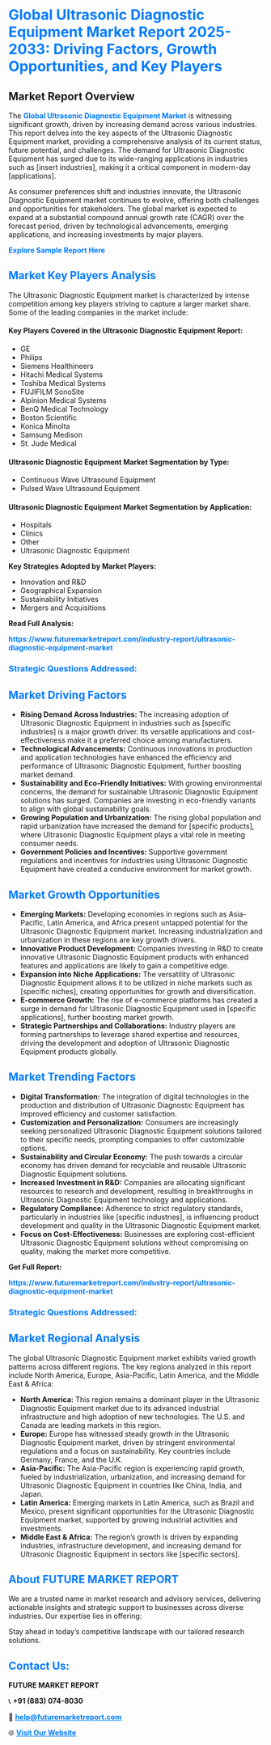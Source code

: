 <h1 style="color: #007BFF;">Global Ultrasonic Diagnostic Equipment Market Report 2025-2033: Driving Factors, Growth Opportunities, and Key Players</h1>

<section id="overview">
<h2>Market Report Overview</h2>
<p>The <a href="https://www.futuremarketreport.com/industry-report/ultrasonic-diagnostic-equipment-market" style="color: #007BFF; text-decoration: none;"><strong>Global Ultrasonic Diagnostic Equipment Market</strong></a> is witnessing significant growth, driven by increasing demand across various industries. This report delves into the key aspects of the Ultrasonic Diagnostic Equipment market, providing a comprehensive analysis of its current status, future potential, and challenges. The demand for Ultrasonic Diagnostic Equipment has surged due to its wide-ranging applications in industries such as [insert industries], making it a critical component in modern-day [applications].</p>
<p>As consumer preferences shift and industries innovate, the Ultrasonic Diagnostic Equipment market continues to evolve, offering both challenges and opportunities for stakeholders. The global market is expected to expand at a substantial compound annual growth rate (CAGR) over the forecast period, driven by technological advancements, emerging applications, and increasing investments by major players.</p>
</section>

<section id="overview">
<p><a href="https://www.futuremarketreport.com/request-sample/reportId=120278" style="color: #007BFF; text-decoration: none;"><strong>Explore Sample Report Here</strong></a></p>
</section>

<section id="key-players">
<h2 style="color: #007BFF;">Market Key Players Analysis</h2>
<p>The Ultrasonic Diagnostic Equipment market is characterized by intense competition among key players striving to capture a larger market share. Some of the leading companies in the market include:</p>
<h4>Key Players Covered in the Ultrasonic Diagnostic Equipment Report:</h4>
<ul><li>GE</li><li>Philips</li><li>Siemens Healthineers</li><li>Hitachi Medical Systems</li><li>Toshiba Medical Systems</li><li>FUJIFILM SonoSite</li><li>Alpinion Medical Systems</li><li>BenQ Medical Technology</li><li>Boston Scientific</li><li>Konica Minolta</li><li>Samsung Medison</li><li>St. Jude Medical</li></ul>
<h4>Ultrasonic Diagnostic Equipment Market Segmentation by Type:</h4>
<ul><li>Continuous Wave Ultrasound Equipment</li><li>Pulsed Wave Ultrasound Equipment</li></ul>

<h4>Ultrasonic Diagnostic Equipment Market Segmentation by Application:</h4>
<ul><li>Hospitals</li><li>Clinics</li><li>Other</li><li>Ultrasonic Diagnostic Equipment</li></ul>
<p><strong>Key Strategies Adopted by Market Players:</strong></p>
<ul>
<li>Innovation and R&D</li>
<li>Geographical Expansion</li>
<li>Sustainability Initiatives</li>
<li>Mergers and Acquisitions</li>
</ul>
</section>

<section>
<p><strong>Read Full Analysis: </strong></p><a href="https://www.futuremarketreport.com/industry-report/ultrasonic-diagnostic-equipment-market" style="color: #007BFF; text-decoration: none;"><strong>https://www.futuremarketreport.com/industry-report/ultrasonic-diagnostic-equipment-market</strong></a>
<h3 style="color: #007BFF;">Strategic Questions Addressed:</h3>
</section>

<section id="driving-factors">
<h2 style="color: #007BFF;">Market Driving Factors</h2>
<ul>
<li><strong>Rising Demand Across Industries:</strong> The increasing adoption of Ultrasonic Diagnostic Equipment in industries such as [specific industries] is a major growth driver. Its versatile applications and cost-effectiveness make it a preferred choice among manufacturers.</li>
<li><strong>Technological Advancements:</strong> Continuous innovations in production and application technologies have enhanced the efficiency and performance of Ultrasonic Diagnostic Equipment, further boosting market demand.</li>
<li><strong>Sustainability and Eco-Friendly Initiatives:</strong> With growing environmental concerns, the demand for sustainable Ultrasonic Diagnostic Equipment solutions has surged. Companies are investing in eco-friendly variants to align with global sustainability goals.</li>
<li><strong>Growing Population and Urbanization:</strong> The rising global population and rapid urbanization have increased the demand for [specific products], where Ultrasonic Diagnostic Equipment plays a vital role in meeting consumer needs.</li>
<li><strong>Government Policies and Incentives:</strong> Supportive government regulations and incentives for industries using Ultrasonic Diagnostic Equipment have created a conducive environment for market growth.</li>
</ul>
</section>

<section id="growth-opportunities">
<h2 style="color: #007BFF;">Market Growth Opportunities</h2>
<ul>
<li><strong>Emerging Markets:</strong> Developing economies in regions such as Asia-Pacific, Latin America, and Africa present untapped potential for the Ultrasonic Diagnostic Equipment market. Increasing industrialization and urbanization in these regions are key growth drivers.</li>
<li><strong>Innovative Product Development:</strong> Companies investing in R&D to create innovative Ultrasonic Diagnostic Equipment products with enhanced features and applications are likely to gain a competitive edge.</li>
<li><strong>Expansion into Niche Applications:</strong> The versatility of Ultrasonic Diagnostic Equipment allows it to be utilized in niche markets such as [specific niches], creating opportunities for growth and diversification.</li>
<li><strong>E-commerce Growth:</strong> The rise of e-commerce platforms has created a surge in demand for Ultrasonic Diagnostic Equipment used in [specific applications], further boosting market growth.</li>
<li><strong>Strategic Partnerships and Collaborations:</strong> Industry players are forming partnerships to leverage shared expertise and resources, driving the development and adoption of Ultrasonic Diagnostic Equipment products globally.</li>
</ul>
</section>

<section id="trending-factors">
<h2 style="color: #007BFF;">Market Trending Factors</h2>
<ul>
<li><strong>Digital Transformation:</strong> The integration of digital technologies in the production and distribution of Ultrasonic Diagnostic Equipment has improved efficiency and customer satisfaction.</li>
<li><strong>Customization and Personalization:</strong> Consumers are increasingly seeking personalized Ultrasonic Diagnostic Equipment solutions tailored to their specific needs, prompting companies to offer customizable options.</li>
<li><strong>Sustainability and Circular Economy:</strong> The push towards a circular economy has driven demand for recyclable and reusable Ultrasonic Diagnostic Equipment solutions.</li>
<li><strong>Increased Investment in R&D:</strong> Companies are allocating significant resources to research and development, resulting in breakthroughs in Ultrasonic Diagnostic Equipment technology and applications.</li>
<li><strong>Regulatory Compliance:</strong> Adherence to strict regulatory standards, particularly in industries like [specific industries], is influencing product development and quality in the Ultrasonic Diagnostic Equipment market.</li>
<li><strong>Focus on Cost-Effectiveness:</strong> Businesses are exploring cost-efficient Ultrasonic Diagnostic Equipment solutions without compromising on quality, making the market more competitive.</li>
</ul>
</section>

<section>
<p><strong>Get Full Report: </strong></p><a href="https://www.futuremarketreport.com/industry-report/ultrasonic-diagnostic-equipment-market" style="color: #007BFF; text-decoration: none;"><strong>https://www.futuremarketreport.com/industry-report/ultrasonic-diagnostic-equipment-market</strong></a>
<h3 style="color: #007BFF;">Strategic Questions Addressed:</h3>
</section>


<section id="regional-analysis">
<h2 style="color: #007BFF;">Market Regional Analysis</h2>
<p>The global Ultrasonic Diagnostic Equipment market exhibits varied growth patterns across different regions. The key regions analyzed in this report include North America, Europe, Asia-Pacific, Latin America, and the Middle East & Africa:</p>
<ul>
<li><strong>North America:</strong> This region remains a dominant player in the Ultrasonic Diagnostic Equipment market due to its advanced industrial infrastructure and high adoption of new technologies. The U.S. and Canada are leading markets in this region.</li>
<li><strong>Europe:</strong> Europe has witnessed steady growth in the Ultrasonic Diagnostic Equipment market, driven by stringent environmental regulations and a focus on sustainability. Key countries include Germany, France, and the U.K.</li>
<li><strong>Asia-Pacific:</strong> The Asia-Pacific region is experiencing rapid growth, fueled by industrialization, urbanization, and increasing demand for Ultrasonic Diagnostic Equipment in countries like China, India, and Japan.</li>
<li><strong>Latin America:</strong> Emerging markets in Latin America, such as Brazil and Mexico, present significant opportunities for the Ultrasonic Diagnostic Equipment market, supported by growing industrial activities and investments.</li>
<li><strong>Middle East & Africa:</strong> The region’s growth is driven by expanding industries, infrastructure development, and increasing demand for Ultrasonic Diagnostic Equipment in sectors like [specific sectors].</li>
</ul>
</section>

<footer>
<h2 style="color: #007BFF;">About FUTURE MARKET REPORT</h2>
<p>We are a trusted name in market research and advisory services, delivering actionable insights and strategic support to businesses across diverse industries. Our expertise lies in offering:</p>

<p>Stay ahead in today’s competitive landscape with our tailored research solutions.</p>

<h2 style="color: #007BFF;">Contact Us:</h2>
<p><strong>FUTURE MARKET REPORT</strong></p>
<p>📞 <strong>+91 (883) 074-8030</strong></p>
<p>📧 <strong><a href="mailto:help@futuremarketreport.com" style="color: #007BFF;">help@futuremarketreport.com</a></strong></p>
<p>🌐 <strong><a href="https://www.futuremarketreport.com/" style="color: #007BFF;">Visit Our Website</a></strong></p>
</footer>